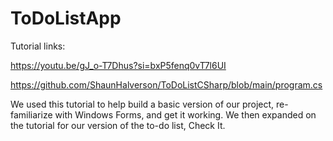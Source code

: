 # ToDoListApp

Tutorial links:

https://youtu.be/gJ_o-T7Dhus?si=bxP5fenq0vT7l6UI

https://github.com/ShaunHalverson/ToDoListCSharp/blob/main/program.cs

We used this tutorial to help build a basic version of our project, re-familiarize with Windows Forms, and get it working. We then expanded on the tutorial for our version of the to-do list, Check It.
